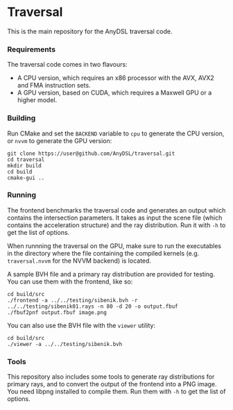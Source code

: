 # Traversal #

This is the main repository for the AnyDSL traversal code.

### Requirements ###

The traversal code comes in two flavours: 
  * A CPU version, which requires an x86 processor with the AVX, AVX2 and FMA instruction sets.
  * A GPU version, based on CUDA, which requires a Maxwell GPU or a higher model.

### Building ###

Run CMake and set the `BACKEND` variable to `cpu` to generate the CPU version, or `nvvm` to generate the GPU version:

    git clone https://user@github.com/AnyDSL/traversal.git
    cd traversal
    mkdir build
    cd build
    cmake-gui ..

### Running ###

The frontend benchmarks the traversal code and generates an output which contains the intersection parameters.
It takes as input the scene file (which contains the acceleration structure) and the ray distribution.
Run it with `-h` to get the list of options.

When runnning the traversal on the GPU, make sure to run the executables in the directory where the file containing the compiled kernels (e.g. `traversal.nvvm` for the NVVM backend) is located.

A sample BVH file and a primary ray distribution are provided for testing. You can use them with the frontend, like so:

    cd build/src
    ./frontend -a ../../testing/sibenik.bvh -r ../../testing/sibenik01.rays -n 80 -d 20 -o output.fbuf
    ./fbuf2pnf output.fbuf image.png

You can also use the BVH file with the `viewer` utility:

    cd build/src
    ./viewer -a ../../testing/sibenik.bvh

### Tools ###

This repository also includes some tools to generate ray distributions for primary rays, and to convert the output
of the frontend into a PNG image. You need libpng installed to compile them. Run them with `-h` to get the list of options.
